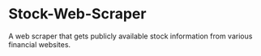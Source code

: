# Stock-Web-Scraper
A web scraper that gets publicly available stock information from various financial websites.  
